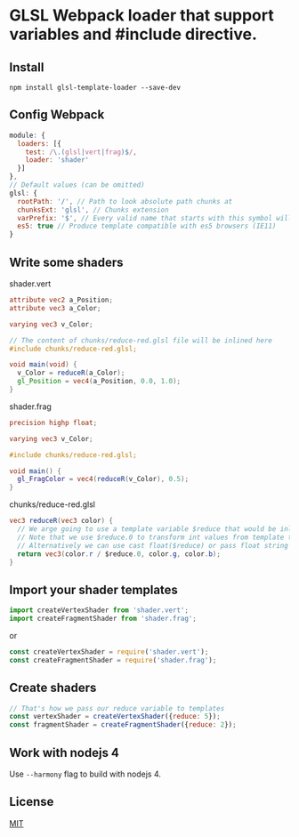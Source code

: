 # GLSL Webpack loader that support variables and #include directive.

## Install
```npm install glsl-template-loader --save-dev```

## Config Webpack
``` js
module: {
  loaders: [{
    test: /\.(glsl|vert|frag)$/,
    loader: 'shader'
  }]
},
// Default values (can be omitted)
glsl: {
  rootPath: '/', // Path to look absolute path chunks at
  chunksExt: 'glsl', // Chunks extension
  varPrefix: '$', // Every valid name that starts with this symbol will be treated as a template variable
  es5: true // Produce template compatible with es5 browsers (IE11)
}
```

## Write some shaders
shader.vert
``` glsl
attribute vec2 a_Position;
attribute vec3 a_Color;

varying vec3 v_Color;

// The content of chunks/reduce-red.glsl file will be inlined here
#include chunks/reduce-red.glsl;

void main(void) {
  v_Color = reduceR(a_Color);
  gl_Position = vec4(a_Position, 0.0, 1.0);
}
```
shader.frag
``` glsl
precision highp float;

varying vec3 v_Color;

#include chunks/reduce-red.glsl;

void main() {
  gl_FragColor = vec4(reduceR(v_Color), 0.5);
}
```
chunks/reduce-red.glsl
``` glsl
vec3 reduceR(vec3 color) {
  // We arge going to use a template variable $reduce that would be inlined with it's value
  // Note that we use $reduce.0 to transform int values from template to float
  // Alternatively we can use cast float($reduce) or pass float string to template
  return vec3(color.r / $reduce.0, color.g, color.b);
}
```

## Import your shader templates
``` js
import createVertexShader from 'shader.vert';
import createFragmentShader from 'shader.frag';
```
or
``` js
const createVertexShader = require('shader.vert');
const createFragmentShader = require('shader.frag');
```

## Create shaders
``` js
// That's how we pass our reduce variable to templates
const vertexShader = createVertexShader({reduce: 5});
const fragmentShader = createFragmentShader({reduce: 2});
```

## Work with nodejs 4
Use ```--harmony``` flag to build with nodejs 4.

## License
[MIT](http://www.opensource.org/licenses/mit-license.php)
